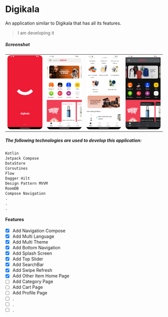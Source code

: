 # Digikala

An application similar to Digikala that has all its features.

> I am developing it

##### Screenshot
<table>
  <tr>
    <td><img src="screenshot/splash.png" width=100% height=100%></td>
    <td><img src="screenshot/1.png" width=100% height=100%></td>
    <td><img src="screenshot/3.png" width=100% height=100%></td>
    <td><img src="screenshot/2.png" width=100% height=100%></td>
  </tr>
 </table>

##### The following technologies are used to develop this application:
```
Kotlin
Jetpack Compose
DataStore
Coroutines
Flow
Dagger Hilt
Design Pattern MVVM
RoomDB
Compose Navigation
.
.
.
```

#### Features

- [x] Add Navigation Compose
- [x] Add Multi Language
- [x] Add Multi Theme
- [x] Add Bottom Navigation
- [x] Add Splash Screen
- [x] Add Top Slider
- [x] Add SearchBar
- [x] Add Swipe Refresh
- [x] Add Other Item Home Page
- [ ] Add Category Page
- [ ] Add Cart Page
- [ ] Add Profile Page
- [ ] .
- [ ] .
- [ ] .